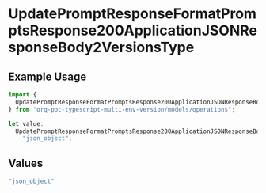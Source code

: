 # UpdatePromptResponseFormatPromptsResponse200ApplicationJSONResponseBody2VersionsType

## Example Usage

```typescript
import {
  UpdatePromptResponseFormatPromptsResponse200ApplicationJSONResponseBody2VersionsType,
} from "orq-poc-typescript-multi-env-version/models/operations";

let value:
  UpdatePromptResponseFormatPromptsResponse200ApplicationJSONResponseBody2VersionsType =
    "json_object";
```

## Values

```typescript
"json_object"
```